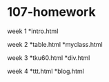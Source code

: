 # 107-homework
week 1
*intro.html

week 2
*table.html
*myclass.html

week 3
*tku60.html
*div.html

week 4
*ttt.html
*blog.html